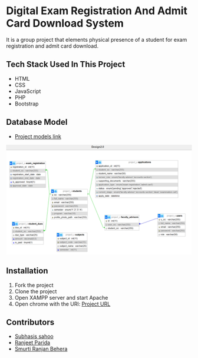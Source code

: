 # Digital Exam Registration And Admit Card Download System

It is a group project that elements physical presence of a student for exam registration and admit card download.

## Tech Stack Used In This Project

- HTML
- CSS
- JavaScript
- PHP
- Bootstrap

## Database Model

- [Project models link](https://app.eraser.io/workspace/674WPbnQsyz28av6XtcB?origin=share)
<img src="./assets/Database_design_img.png">

## Installation
1. Fork the project
2. Clone the project
3. Open XAMPP server and start Apache
4. Open chrome with the URl: [Project URL](http://localhost/php_projects/project_x/dashboard.php)

## Contributors

- [Subhasis sahoo](https://github.com/subhasis-sahoo)
- [Ranjeet Parida](https://github.com/RanjeetParida)
- [Smurti Ranjan Behera](https://github.com/smruti030)